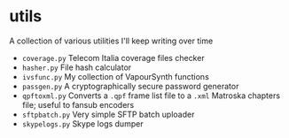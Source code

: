 # utils
A collection of various utilities I'll keep writing over time

 - `coverage.py` Telecom Italia coverage files checker
 - `hasher.py` File hash calculator
 - `ivsfunc.py` My collection of VapourSynth functions
 - `passgen.py` A cryptographically secure password generator
 - `qpftoxml.py` Converts a `.qpf` frame list file to a `.xml` Matroska chapters file; useful to fansub encoders
 - `sftpbatch.py` Very simple SFTP batch uploader
 - `skypelogs.py` Skype logs dumper
